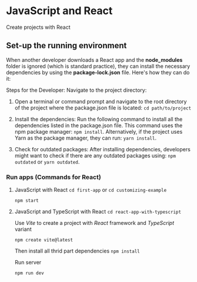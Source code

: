 # JavaScript and React

Create projects with React

## Set-up the running environment
When another developer downloads a React app and the **node_modules** folder is ignored (which is standard practice), they can install the necessary dependencies by using the **package-lock.json** file. Here's how they can do it:

Steps for the Developer:
Navigate to the project directory:
1. Open a terminal or command prompt and navigate to the root directory of the project where the package.json file is located: `cd path/to/project`

2. Install the dependencies:
Run the following command to install all the dependencies listed in the package.json file. This command uses the npm package manager: `npm install`. Alternatively, if the project uses Yarn as the package manager, they can run: `yarn install`.
3. Check for outdated packages: After installing dependencies, developers might want to check if there are any outdated packages using: `npm outdated` or `yarn outdated`.

### Run apps (Commands for React)
1. JavaScript with React `cd first-app` or `cd customizing-example`

    ```
    npm start
    ```

2. JavaScript and TypeScript with React `cd react-app-with-typescript`
    
    Use _Vite_ to create a project with _React_ framework and _TypeScript_ variant

    ```
    npm create vite@latest
    ```

    Then install all thrid part dependencies
    `npm install`

    Run server

    ```
    npm run dev
    ```